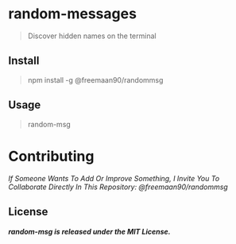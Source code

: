 # random-messages
> Discover hidden names on the terminal

## Install
> npm install -g @freemaan90/randommsg

## Usage
> random-msg

# Contributing

*If Someone Wants To Add Or Improve Something, I Invite You To Collaborate Directly In This Repository: @freemaan90/randommsg*

## License
##### random-msg is released under the MIT License.
